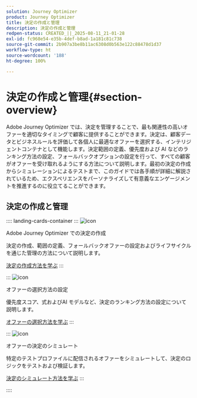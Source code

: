 ```yaml
---
solution: Journey Optimizer
product: Journey Optimizer
title: 決定の作成と管理
description: 決定の作成と管理
redpen-status: CREATED_||_2025-08-11_21-01-28
exl-id: fc968e54-e35b-4def-b8ad-1a181c81c738
source-git-commit: 2b907a3be8b11ac6308d0b563e122c88478d1d37
workflow-type: ht
source-wordcount: '188'
ht-degree: 100%

---
```


# 決定の作成と管理{#section-overview}

Adobe Journey Optimizer では、決定を管理することで、最も関連性の高いオファーを適切なタイミングで顧客に提供することができます。決定は、顧客データとビジネスルールを評価して各個人に最適なオファーを選択する、インテリジェントコンテナとして機能します。決定範囲の定義、優先度および AI などのランキング方法の設定、フォールバックオプションの設定を行って、すべての顧客がオファーを受け取れるようにする方法について説明します。最初の決定の作成からシミュレーションによるテストまで、このガイドでは各手順が詳細に解説されているため、エクスペリエンスをパーソナライズして有意義なエンゲージメントを推進するのに役立てることができます。

## 決定の作成と管理

:::: landing-cards-container
:::
![icon](https://cdn.experienceleague.adobe.com/icons/circle-play.svg)

Adobe Journey Optimizer での決定の作成

決定の作成、範囲の定義、フォールバックオファーの設定およびライフサイクルを通じた管理の方法について説明します。

[決定の作成方法を学ぶ](../using/offers/offer-activities/create-offer-activities.md)
:::

:::
![icon](https://cdn.experienceleague.adobe.com/icons/gear.svg)

オファーの選択方法の設定

優先度スコア、式およびAI モデルなど、決定のランキング方法の設定について説明します。

[オファーの選択方法を学ぶ](../using/offers/offer-activities/configure-offer-selection.md)
:::

:::
![icon](https://cdn.experienceleague.adobe.com/icons/code-branch.svg)

オファーの決定のシミュレート

特定のテストプロファイルに配信されるオファーをシミュレートして、決定のロジックをテストおよび検証します。

[決定のシミュレート方法を学ぶ](../using/offers/offer-activities/simulation.md)
:::

::::
